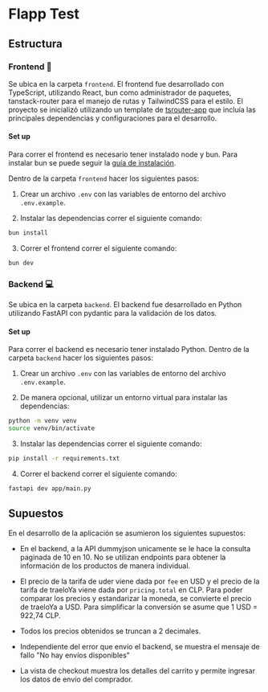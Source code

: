 # Flapp Test

## Estructura

### Frontend 🎨

Se ubica en la carpeta `frontend`. El frontend fue desarrollado con TypeScript, utilizando React, bun como administrador de paquetes, tanstack-router para el manejo de rutas y TailwindCSS para el estilo. El proyecto se inicializó utilizando un template de [tsrouter-app](https://tanstack.com/router/latest/docs/framework/react/quick-start#scaffolding-your-first-tanstack-router-project) que incluía las principales dependencias y configuraciones para el desarrollo.

#### Set up

Para correr el frontend es necesario tener instalado node y bun. Para instalar bun se puede seguir la [guía de instalación](https://bun.sh/docs/installation#installing).

Dentro de la carpeta `frontend` hacer los siguientes pasos:

1. Crear un archivo `.env` con las variables de entorno del archivo `.env.example`.

2. Instalar las dependencias correr el siguiente comando:

```bash
bun install
```

3. Correr el frontend correr el siguiente comando:

```bash
bun dev
```

### Backend 💻

Se ubica en la carpeta `backend`. El backend fue desarrollado en Python utilizando FastAPI con pydantic para la validación de los datos.

#### Set up

Para correr el backend es necesario tener instalado Python. Dentro de la carpeta `backend` hacer los siguientes pasos:

1. Crear un archivo `.env` con las variables de entorno del archivo `.env.example`.

2. De manera opcional, utilizar un entorno virtual para instalar las dependencias:

```bash
python -m venv venv
source venv/bin/activate
```

3. Instalar las dependencias correr el siguiente comando:

```bash
pip install -r requirements.txt
```

4. Correr el backend correr el siguiente comando:

```bash
fastapi dev app/main.py
```

## Supuestos

En el desarrollo de la aplicación se asumieron los siguientes supuestos:

- En el backend, a la API dummyjson unicamente se le hace la consulta paginada de 10 en 10. No se utilizan endpoints para obtener la información de los productos de manera individual.

- El precio de la tarifa de uder viene dada por `fee` en USD y el precio de la tarifa de traeloYa viene dada por `pricing.total` en CLP. Para poder comparar los precios y estandarizar la moneda, se convierte el precio de traeloYa a USD. Para simplificar la conversión se asume que 1 USD = 922,74 CLP.

- Todos los precios obtenidos se truncan a 2 decimales.

- Independiente del error que envío el backend, se muestra el mensaje de fallo "No hay envíos disponibles"

- La vista de checkout muestra los detalles del carrito y permite ingresar los datos de envío del comprador.
